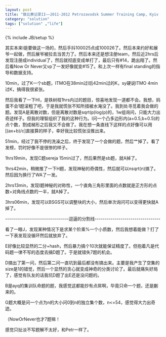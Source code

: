 ```yaml
---
layout: post
title: "做比赛记录II——2011-2012 Petrozavodsk Summer Training Camp, Kyiv + Kharkov NU Contest"
category: "solution"
tags: ["solution" ,"life"]
---
```

{% include JB/setup %}

其实本来I是要做这一场的，然后手抖100025点成100026了。然后本来约好和展爷一起做，然后展爷被拉去当苦力了。然后本来还是想注册team，然后近2hrs后发现注册成individual了，然后就彻底变成单打了，最后只有#14，跪出翔了。然后看Now Or Never又vp了一发好像就变#15了。和上次一样有final standing的指导和数据支持。

10min，过了K一个sb题，ITMO在38min过I后42min过的K，sy硬说ITMO 4min过K，搞得我很紧张。

然后我看了一下HI，是铁树枝1hrs内过的题目，惊喜地发现一道都不会。我想，妈蛋不会1题滚粗了吧，于是我就慌张不知所措被水淹没了。我到处寻觅着我会做的题。发现A是离散对数，但是离散对数是sqrt(p)log(p)的，1w组询问，只能大力出奇迹样子。但我的理智组织了我的这种行为。I问一个凸多边形内(a+0.5,b+0.5)的点个数，割成梯形之后我又不会做了。我在想一条直线下这样的点好像可以用[(ax+b)/c]直接算的样子，幸好我比较慌张没推出来。

51min，经过了我不停的洗澡之后，终于发现了一个会做的题，然后艹掉了。看了发榜，罚时好像不是很惨的样子。

1hrs19min，发现C题sereja 15min过了，然后果然是sb题，就A掉了。

1hrs42min，稍微推了一下H题，发现神秘的奇偶性，然后就可以nsqrt(n)搞了。然后因为换行了WA了一发。

2hrs13min，发现I题神秘的对称性，一个直角三角形里面的点数就是正方形的点数+对角线点数的一半，就A掉了。

3hrs06min，发现可以BSGS可以调整块的大小，然后单次询问可以变得更快就A掉了。

--------------------------------逗逼的分割线---------------------------------

看了一眼J，发现某种情况下是求某个阶乘%一个小质数，然后我想着能做？打了一下表发现没循环然后就放弃了。

E好像比较显然的二分+hash，然后暴力搞个10次就能保证精度了。但抱着凡是代码题一律不写的态度去搞D题了。于是就错失7题的机会。

D搞出了第一问，然后第二问一直坑到最后都没有搞出来。主要是我产生了空集的size是1的错觉，然后一个显然的贪心就变成神奇的分类讨论了。最后就痛失好局了，感觉有队友的话我坑D题了出E还是没问题的。

B是ayq的集训队命题的题，我感觉这都能抄有点屌啊，毕竟只命一个题，还是蒯来的。

G题大概是问一个点为n的大小问0到n的独立集个数，n<=54，感觉得大力出奇迹。

（NowOrNever也才7题嘛！

感觉只扯淡不写题解不太好，和Petr一样了。